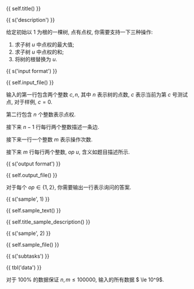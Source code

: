 {{ self.title() }}

{{ s('description') }}

给定初始以 $1$ 为根的一棵树, 点有点权, 你需要支持一下三种操作:

1. 求子树 $u$ 中点权的最大值;
2. 求子树 $u$ 中点权的和;
3. 将树的根替换为 $u$.

{{ s('input format') }}

{{ self.input_file() }}

输入的第一行包含两个整数 $c, n$, 其中 $n$ 表示树的点数, $c$ 表示当前为第 $c$ 号测试点, 对于样例, $c = 0$.

第二行包含 $n$ 个整数表示点权.

接下来 $n - 1$ 行每行两个整数描述一条边.

接下来一行一个整数 $m$ 表示操作次数.

接下来 $m$ 行每行两个整数, $op ~ u$, 含义如题目描述所示.

{{ s('output format') }}

{{ self.output_file() }}

对于每个 $op \in \{1, 2\}$, 你需要输出一行表示询问的答案.

{{ s('sample', 1) }}

{{ self.sample_text() }}

{{ self.title_sample_description() }}

{{ s('sample', 2) }}

{{ self.sample_file() }}

{{ s('subtasks') }}

{{ tbl('data') }}

对于 $100\%$ 的数据保证 $n, m \le 100000$, 输入的所有数据 $ \le 10^9$.